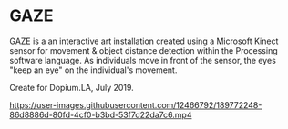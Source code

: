 # GAZE
GAZE is a an interactive art installation created using a Microsoft Kinect sensor for movement & object distance detection within the Processing software language. As individuals move in front of the sensor, the eyes "keep an eye" on the individual's movement.

Create for Dopium.LA, July 2019.

https://user-images.githubusercontent.com/12466792/189772248-86d8886d-80fd-4cf0-b3bd-53f7d22da7c6.mp4
